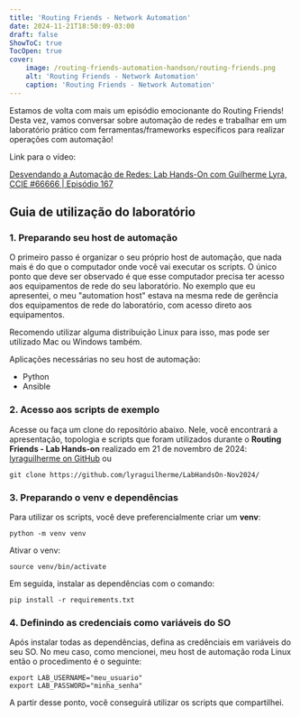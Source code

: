 ```yaml
---
title: 'Routing Friends - Network Automation'
date: 2024-11-21T18:50:09-03:00
draft: false
ShowToC: true
TocOpen: true
cover:
    image: /routing-friends-automation-handson/routing-friends.png
    alt: 'Routing Friends - Network Automation'
    caption: 'Routing Friends - Network Automation'
---
```


Estamos de volta com mais um episódio emocionante do Routing Friends! Desta vez, vamos conversar sobre automação de redes e trabalhar em um laboratório prático com ferramentas/frameworks específicos para realizar operações com automação!

Link para o vídeo:

[Desvendando a Automação de Redes: Lab Hands-On com Guilherme Lyra, CCIE #66666 | Episódio 167 ](https://www.youtube.com/watch?v=V8hF8toSAJ4)


## Guia de utilização do laboratório

### 1. Preparando seu host de automação
O primeiro passo é organizar o seu próprio host de automação, que nada mais é do que o computador onde você vai executar os scripts. O único ponto que deve ser observado é que esse computador precisa ter acesso aos equipamentos de rede do seu laboratório. No exemplo que eu apresentei, o meu "automation host" estava na mesma rede de gerência dos equipamentos de rede do laboratório, com acesso direto aos equipamentos.

Recomendo utilizar alguma distribuição Linux para isso, mas pode ser utilizado Mac ou Windows também.

Aplicações necessárias no seu host de automação:

- Python
- Ansible


### 2. Acesso aos scripts de exemplo

Acesse ou faça um clone do repositório abaixo. Nele, você encontrará a apresentação, topologia e scripts que foram utilizados durante o **Routing Friends - Lab Hands-on** realizado em 21 de novembro de 2024:
[lyraguilherme on GitHub](https://github.com/lyraguilherme/LabHandsOn-Nov2024/)
ou
```shell
git clone https://github.com/lyraguilherme/LabHandsOn-Nov2024/
```


### 3. Preparando o venv e dependências

Para utilizar os scripts, você deve preferencialmente criar um **venv**:
```shell
python -m venv venv
```

Ativar o venv:
```shell
source venv/bin/activate
```

Em seguida, instalar as dependências com o comando:
```shell
pip install -r requirements.txt
```


### 4. Definindo as credenciais como variáveis do SO

Após instalar todas as dependências, defina as credênciais em variáveis do seu SO. No meu caso, como mencionei, meu host de automação roda Linux então o procedimento é o seguinte:

```shell
export LAB_USERNAME="meu_usuario"
export LAB_PASSWORD="minha_senha"
```

A partir desse ponto, você conseguirá utilizar os scripts que compartilhei.
